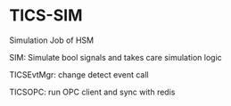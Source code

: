 # TICS-SIM
Simulation Job of HSM

SIM: Simulate bool signals and takes care simulation logic

TICSEvtMgr: change detect event call

TICSOPC: run OPC client and sync with redis
